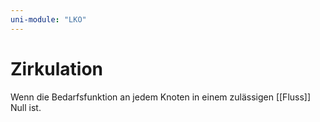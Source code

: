 ```yaml
---
uni-module: "LKO"
---
```


# Zirkulation

Wenn die Bedarfsfunktion an jedem Knoten in einem zulässigen [[Fluss]] Null ist.
